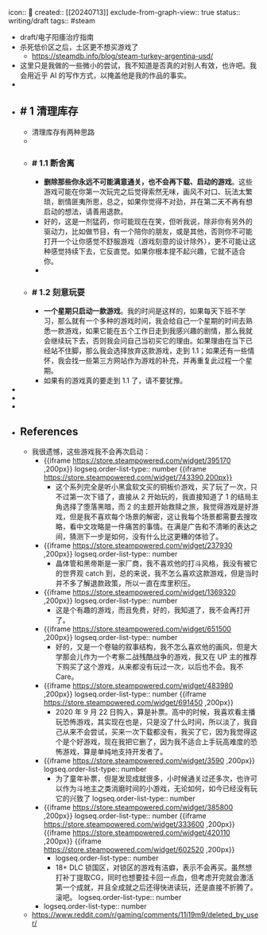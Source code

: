 icon:: 📝
created:: [[20240713]]
exclude-from-graph-view:: true
status:: writing/draft
tags:: #steam

- draft/电子阳痿治疗指南
- 杀死低价区之后，土区更不想买游戏了
  - https://steamdb.info/blog/steam-turkey-argentina-usd/
- 这里只是我做的一些微小的尝试，我不知道是否真的对别人有效，也许吧。我会用近乎 AI 的写作方式，以掩盖他是我的作品的事实。
-
- ## \# 1 清理库存
  - 清理库存有两种思路
  -
  - ### \# 1.1 断舍离
    - **删除那些你永远不可能满意通关，也不会再下载、启动的游戏**。这些游戏可能在你第一次玩完之后觉得索然无味，画风不对口、玩法太繁琐，剧情匪夷所思，总之，如果你觉得不对劲，并在第二天不再有想启动的想法，请善用退款。
    - 好的，这是一剂猛药，你可能现在在笑，但听我说，除非你有另外的驱动力，比如做节目，有一个陪你的朋友，或是其他，否则你不可能打开一个让你感觉不舒服游戏（游戏刻意的设计除外），更不可能让这种感觉持续下去，它反直觉。如果你根本提不起兴趣，它就不适合你。
    -
  - ### \# 1.2 刻意玩耍
    - **一个星期只启动一款游戏**。我的时间是这样的，如果每天下班不学习，那么就有一个多种的游戏时间，我会给自己一个星期的时间去熟悉一款游戏，如果它能在五个工作日走到我感兴趣的剧情，那么我就会继续玩下去，否则我会问自己当初买它的理由。如果理由在当下已经站不住脚，那么我会选择放弃这款游戏，走到 1.1；如果还有一些情怀，我会找一些第三方网站作为游戏的补充，并再重复此过程一个星期。
    - 如果有的游戏真的要走到 1.1 了，请不要犹豫。
-
-
-
- ## References
  - 我很遗憾，这些游戏我不会再次启动：
    - {{iframe https://store.steampowered.com/widget/395170 ,200px}}
      logseq.order-list-type:: number
      {{iframe https://store.steampowered.com/widget/743390,200px}}
      - 这个系列完全是听小黑盒软文买的铜板价游戏，买了玩了一次，只不过第一次下错了，直接从 2 开始玩的，我直接知道了 1 的结局主角选择了堕落黑暗，而 2 的主题开始救赎之旅，我觉得游戏是好游戏，但是我不喜欢每个场景的解密，这让我每个场景都需要去搜攻略，看中文攻略是一件痛苦的事情。在满是广告和不清晰的表达之间，猜测下一步是如何，没有什么比这更糟的体验了。
    - {{iframe https://store.steampowered.com/widget/237930 ,200px}}
      logseq.order-list-type:: number
      - 晶体管和黑帝斯是一家厂商，我不喜欢他的打斗风格，我没有被它的世界观 catch 到，总的来说，我不怎么喜欢这款游戏，但是当时并不多了解退款政策，所以一直在库里积压。
    - {{iframe https://store.steampowered.com/widget/1369320 ,200px}}
      logseq.order-list-type:: number
      - 这是个有趣的游戏，而且免费，好的，我知道了，我不会再打开了。
    - {{iframe https://store.steampowered.com/widget/651500 ,200px}}
      logseq.order-list-type:: number
      - 好的，又是一个卷轴的叙事结构，我不怎么喜欢他的画风，但是大学那会儿作为一个考察二战残酷战争的游戏，我又在 UP 主的推荐下购买了这个游戏，从来都没有玩过一次，以后也不会。我不 Care。
    - {{iframe https://store.steampowered.com/widget/483980 ,200px}}
      logseq.order-list-type:: number
      {{iframe https://store.steampowered.com/widget/691450 ,200px}}
      - 2020 年 9 月 22 日购入，算是补票。高中的时候，我喜欢看主播玩恐怖游戏，其实现在也是，只是没了什么时间，所以淡了，我自己从来不会尝试，买来一次下载都没有，我买了它，因为我觉得这个是个好游戏，现在我把它删了，因为我不适合上手玩高难度的恐怖游戏，算是单纯地支持开发者了。
    - {{iframe https://store.steampowered.com/widget/3590 ,200px}}
      logseq.order-list-type:: number
      - 为了童年补票，但是发现成就很多，小时候通关过还多次，也许可以作为斗地主之类消磨时间的小游戏，无论如何，如今已经没有玩它的兴致了
        logseq.order-list-type:: number
    - {{iframe https://store.steampowered.com/widget/385800 ,200px}}
      logseq.order-list-type:: number
      {{iframe https://store.steampowered.com/widget/333600 ,200px}}
      {{iframe https://store.steampowered.com/widget/420110 ,200px}}
      {{iframe https://store.steampowered.com/widget/602520 ,200px}}
      - logseq.order-list-type:: number
      - 18+ DLC 锁国区，对锁区的游戏有洁癖，表示不会再买。虽然想打补丁提取CG，同时也想要挂卡回一点血，但考虑开完就会激活第一个成就，并且全成就之后还得快进读玩，还是直接不折腾了。滚吧。
        logseq.order-list-type:: number
    - logseq.order-list-type:: number
  - https://www.reddit.com/r/gaming/comments/11i19m9/deleted_by_user/
